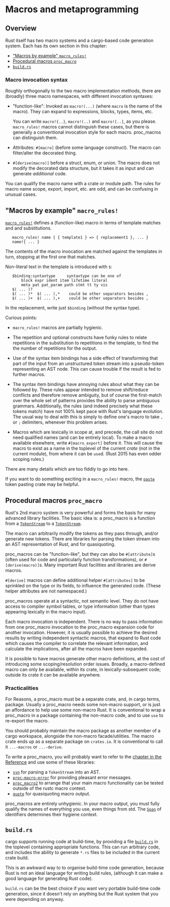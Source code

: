 Macros and metaprogramming
==========================

Overview
--------

Rust itself has two macro systems
and a cargo-based code generation system.
Each has its own section in this chapter:

 * ["Macros by example" `macro_rules!`](#macros-by-example-macro_rules)
 * [Procedural macros `proc_macro`](#procedural-macros-proc_macro)
 * [`build.rs`](#buildrs)

### Macro invocation syntax

Roughly orthogonally to the two macro implementation methods,
there are (broadly) three macro namespaces,
with different invocation syntaxes:

 * "function-like":
   Invoked as `macro!(...)`
   (where `macro` is the name of the macro).
   They can expand to expressions, blocks, types, items, etc.

   You can write `macro!{..}`, `macro!(..)` and `macro![..]`,
   as you please.
   `macro_rules!` macros cannot distinguish these cases,
   but there is generally a conventional invocation style for each macro.
   proc_macros can distinguish them.

 * Attributes: `#[macro]` (before some language construct).
   The macro can filter/alter the decorated thing.

 * `#[derive(macro)]` before a struct, enum, or union.
   The macro does not modify the decorated data structure,
   but it takes it as input and can generate *additional* code.

You can qualify the macro name with a crate or module path.
The rules for macro name scope, export, import, etc. are odd,
and can be confusing in unusual cases.

"Macros by example" `macro_rules!`
----------------------------------

[`macro_rules!`](https://doc.rust-lang.org/reference/macros-by-example.html)
defines a (function-like) macro in terms of
template matches and and substitutions.

```
   macro_rules! name { { template1 } => { replacement1 }, ... }
   name!{ ... }
```

The contents of the macro invocation are matched against
the templates in turn,
stopping at the first one that matches.

Non-literal text in the template is introduced with `$`:

```
   $binding:syntaxtype     syntaxtype can be one of
       block expr ident item lifetime literal
       meta pat pat_param path stmt tt ty vis
   $( ... )?
   $( ... )*  $( ... ),*    could be other separators besides ,
   $( ... )+  $( ... ),+    could be other separators besides ,
```

In the replacement, write just `$binding` (without the syntax type).

Curious points:

 * `macro_rules!` macros are partially hygienic.

 * The repetition and optional constructs have funky rules
   to relate repetitions in the substitution to
   repetitions in the template,
   to find the the number of repetitions for the output.

 * Use of the syntax item bindings has a side effect of
   transforming that part of the input from
   an unstructured token stream
   into a pseudo-token representing an AST node.
   This can cause trouble if the result is fed to further macros.

 * The syntax item bindings have annoying rules
   about what they can be followed by.
   These rules appear intended to remove shift/reduce conflicts
   and therefore remove ambiguity,
   but of course the first-match over the whole set of patterns
   provides the ability to parse ambiguous grammars.
   Additionally, the rules
   (and indeed precisely what these tokens match)
   have not 100% kept pace with Rust's language evolution.
   The usual way to deal with this is simply to define one's macro
   to take `,` or `;` delimiters, whenever this problem arises.

 * Macros which are lexically in scope at, and precede, the call site
   do not need qualified names (and can be entirely local).
   To make a macro available elsewhere,
   write `#[macro_export]` before it.
   This will cause the macro to exist as a name in the toplevel
   of the current *crate* (not in the current module),
   from where it can be `use`d.
   (Rust 2015 has even odder scoping rules.)

There are many details which are too fiddly to go into here.

If you want to do something exciting in a `macro_rules!` macro,
the [`paste`](https://docs.rs/paste/latest/paste/) token pasting crate may be helpful.

Procedural macros `proc_macro`
------------------------------

Rust's 2nd macro system is very powerful and
forms the basis for many advanced library facilities.
The basic idea is: a
proc_macro
is a function
from a [`TokenStream`] to a [`TokenStream`].

The macro can arbitrarily modify the tokens as they pass through,
and/or generate new tokens.
There are libraries for parsing the token stream into
an AST representation of Rust,
and for quasiquoting.

proc_macros can be "function-like",
but they can also be
`#[attribute]`s
(often used for code and particularly function transformations),
or
`#[derive(macro)]`s.
Many important Rust facilities and libraries are derive macros.

`#[derive]` macros can define additional helper `#[attributes]`
to be sprinkled on the type or its fields,
to influence the generated code.
(These helper attributes are not namespaced.)

proc_macros operate at a syntactic, not semantic level.
They do not have access to compiler symbol tables, or
type information (other than types appearing lexically in the macro input).

Each macro invocation is independent.
There is no way to pass information
from one proc_macro invocation
to the proc_macro expansion code for another invocation.
However, it is usually possible to achieve the desired results
by writing independent syntactic macros,
that expand to
Rust code which causes the compiler
to correlate the relevant information, and calculate the implications,
after all the macros have been expanded.

It is possible to have macros generate other macro definitions,
at the cost of introducing some scoping/resolution order issues.
Broadly, a macro-defined macro can only be available, within its crate,
in lexically-subsequent code;
outside its crate it can be available anywhere.


### Practicalities


For Reasons,
a proc_macro must be a separate crate,
and, in cargo terms, package.
Usually a proc_macro needs some non-macro support,
or is just an affordance to help use some non-macro Rust.
It is conventional to wrap a proc_macro
in a package containing the non-macro code,
and to use `use` to re-export the macro.

You should probably maintain the macro package as another
member of a cargo workspace,
alongside the non-macro facade/utilities.
The macro crate ends up as a separate package on `crates.io`.
It is conventional to call it `...-macros` or `...-derive`.

To write a proc_macro,
you will probably want to 
refer to the
[chapter in the Reference](https://doc.rust-lang.org/reference/procedural-macros.html)
and use some of these libraries:

  * [`syn`](https://docs.rs/syn/latest/syn/)
    for parsing a `TokenStream` into an AST.
  * [`proc-macro-error`](https://crates.io/crates/proc-macro-error)
    for providing pleasant error messages.
  * [`proc_macro2`](https://docs.rs/proc-macro2/1.0.29/proc_macro2/)
    to arrange that your main macro functionality
    can be tested outside of the rustc macro context.
  * [`quote`](https://docs.rs/quote/latest/quote/)
    for quasiquoting macro output.

proc_macros are entirely unhygienic.
In your macro output,
you must fully qualify the names of everything you use,
even things from std.
The [`Span`](https://docs.rs/proc-macro2/latest/proc_macro2/struct.Span.html)
of identifiers determines their hygiene context.


`build.rs`
----------

cargo supports running code at build-time,
by providing a file
[`build.rs`](https://doc.rust-lang.org/cargo/reference/build-scripts.html)
in the toplevel
containing appropriate functions.
This can run arbitrary code,
and includes the ability to generate `*.rs` files
to be included in the current crate build.

This is an awkward way to to organise build-time code generation,
because Rust is not an ideal language for writing build rules,
(although it can make a good language for generating Rust code).

`build.rs` can be the best choice
if you want very portable build-time code generation,
since it doesn't rely on anything but the Rust system
that you were depending on anyway.

[`TokenStream`]: file:///home/rustcargo/docs/share/doc/rust/html/proc_macro/struct.TokenStream.html
